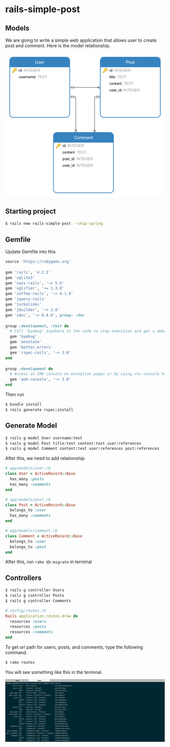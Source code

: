 # rails-simple-post

## Models

We are going to write a simple web application that allows user to create post and comment. Here is the model relationship.

![Image](vendor/assets/images/models.png)

## Starting project

```bash
$ rails new rails-simple-post --skip-spring
```

## Gemfile

Update Gemfile into this

```ruby
source 'https://rubygems.org'

gem 'rails', '4.2.5'
gem 'sqlite3'
gem 'sass-rails', '~> 5.0'
gem 'uglifier', '>= 1.3.0'
gem 'coffee-rails', '~> 4.1.0'
gem 'jquery-rails'
gem 'turbolinks'
gem 'jbuilder', '~> 2.0'
gem 'sdoc', '~> 0.4.0', group: :doc

group :development, :test do
  # Call 'byebug' anywhere in the code to stop execution and get a debugger console
  gem 'byebug'
  gem 'annotate'
  gem 'better_errors'
  gem 'rspec-rails', '~> 3.0'
end

group :development do
  # Access an IRB console on exception pages or by using <%= console %> in views
  gem 'web-console', '~> 2.0'
end

```

Then run

```bash
$ bundle install
$ rails generate rspec:install
```

## Generate Model

```bash
$ rails g model User username:text
$ rails g model Post title:text content:text user:references
$ rails g model Comment content:text user:references post:references
```

After this, we need to add relationship

```ruby
# app/models/user.rb
class User < ActiveRecord::Base
  has_many :posts
  has_many :comments
end
```

```ruby
# app/models/post.rb
class Post < ActiveRecord::Base
  belongs_to :user
  has_many :comments
end
```

```ruby
# app/models/comment.rb
class Comment < ActiveRecord::Base
  belongs_to :user
  belongs_to :post
end
```

After this, run `rake db:migrate` in terminal

## Controllers

```bash
$ rails g controller Users
$ rails g controller Posts
$ rails g controller Comments
```

```ruby
# config/routes.rb
Rails.application.routes.draw do
  resources :users
  resources :posts
  resources :comments
end
```

To get url path for users, posts, and comments,
type the following command.

```bash
$ rake routes
```

You will see something like this in the terminal.

![Image](vendor/assets/images/paths.png)
